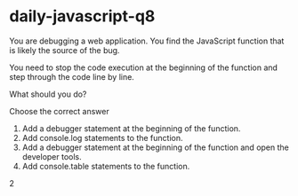 # daily-javascript-q8

You are debugging a web application. You find the JavaScript function that is likely the source of the bug. 

You need to stop the code execution at the beginning of the function and step through the code line by line. 

What should you do?

Choose the correct answer

1) Add a debugger statement at the beginning of the function.
2) Add console.log statements to the function.
3) Add a debugger statement at the beginning of the function and open the developer tools.
4) Add console.table statements to the function.

2

